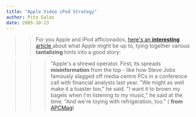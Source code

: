 ```yaml
---
title: "Apple Video iPod Strategy"
author: Pito Salas
date: 2005-10-23
---
```



>>

>> For you Apple and iPod afficionados, [here's an **interesting** article
](<http://www.apcmag.com/apc/v3.nsf/dir/ipodvideo>)about what Apple might be
up to, tying together various **tantalizing** hints into a good story:

>>

>>> "Apple's a shrewd operator. First, its spreads **misinformation** from the
top - like how Steve Jobs famously slagged off media centre PCs in a
conference call with financial analysts last year. "We might as well make it a
toaster too," he said. "I want it to brown my bagels when I'm listening to my
music," he said at the time. "And we're toying with refrigeration, too." (
**from** [APCMag](<http://www.apcmag.com/apc/v3.nsf/dir/ipodvideo>))


